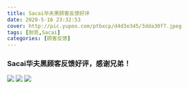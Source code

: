 ```yaml
---
title: Sacai华夫黑顾客反馈好评
date: 2020-5-16 23:32:53
cover: http://pic.yupoo.com/ptbxcp/d4d3e345/3dda30f7.jpeg
tags: [耐克,Sacai]
categories: [顾客反馈]
---
```


###  Sacai华夫黑顾客反馈好评，感谢兄弟！
![](http://pic.yupoo.com/ptbxcp/5d9cce3f/bef4d32e.jpeg)
![](http://pic.yupoo.com/ptbxcp/f61c19f9/5330f72a.jpeg)
![](http://pic.yupoo.com/ptbxcp/d4d3e345/3dda30f7.jpeg)

